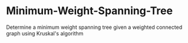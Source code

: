 # Minimum-Weight-Spanning-Tree

Determine a minimum weight spanning tree given a weighted connected graph using Kruskal's algorithm
